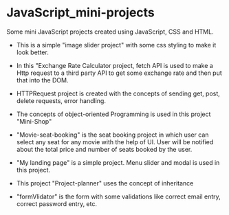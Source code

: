 # JavaScript_mini-projects
Some mini JavaScript projects created using JavaScript, CSS and HTML.

* This is a simple "image slider project" with some css styling to make it look better.

* In this "Exchange Rate Calculator project, fetch API is used to make a Http request to a third party API to get some exchange rate and 
  then put that into the DOM.

* HTTPRequest project is created with the concepts of sending get, post, delete requests, error handling.

* The concepts of object-oriented Programming is used in this project "Mini-Shop"

* "Movie-seat-booking" is the seat booking project in which user can select any seat for any movie with the help of UI. User will be notified about the 
   total price and number of seats booked by the user.
    
* "My landing page" is a simple project. Menu slider and modal is used in this project.

* This project "Project-planner" uses the concept of inheritance

* "formVlidator" is the form with some validations like correct email entry, correct password entry, etc. 
